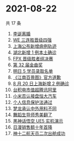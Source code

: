 # 2021-08-22

共 17 条

<!-- BEGIN -->
<!-- 最后更新时间 Sun Aug 22 2021 21:12:32 GMT+0800 (China Standard Time) -->

1. [李诞离婚](https://www.zhihu.com/search?q=李诞)
1. [WE 三连胜晋级四强](https://www.zhihu.com/search?q=we)
1. [上海公布新增病例轨迹](https://www.zhihu.com/search?q=上海疫情)
1. [湖北新增 1 例本土确诊](https://www.zhihu.com/search?q=湖北疫情)
1. [FPX 晋级胜者组决赛](https://www.zhihu.com/search?q=fpx)
1. [第 32 届金曲奖](https://www.zhihu.com/search?q=金曲奖)
1. [明日 5 学员录取名单](https://www.zhihu.com/search?q=明日创作计划)
1. [《江南百景图》官方道歉](https://www.zhihu.com/search?q=江南百景图)
1. [8 月 20 日上海新增 2 例确诊](https://www.zhihu.com/search?q=上海疫情)
1. [台积电市值超腾讯阿里](https://www.zhihu.com/search?q=台积电)
1. [小米否认接盘恒大汽车](https://www.zhihu.com/search?q=小米汽车)
1. [个人信息保护法通过](https://www.zhihu.com/search?q=个人信息保护法)
1. [梦龙承认中外用料不同](https://www.zhihu.com/search?q=梦龙)
1. [舞蹈生导师秀美翻了](https://www.zhihu.com/search?q=舞蹈生)
1. [黑神话悟空 UE5 实机演示](https://www.zhihu.com/search?q=黑神话悟空)
1. [日漫销售额十年首降](https://www.zhihu.com/search?q=日本动漫)
1. [神十二航天员二次出舱成功](https://www.zhihu.com/search?q=神舟十二号)

<!-- END -->
